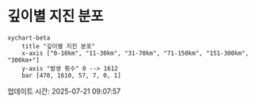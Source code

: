# 깊이별 지진 분포

```mermaid
xychart-beta
    title "깊이별 지진 분포"
    x-axis ["0-10km", "11-30km", "31-70km", "71-150km", "151-300km", "300km+"]
    y-axis "발생 횟수" 0 --> 1612
    bar [470, 1610, 57, 7, 0, 1]
```

업데이트 시간: 2025-07-21 09:07:57
